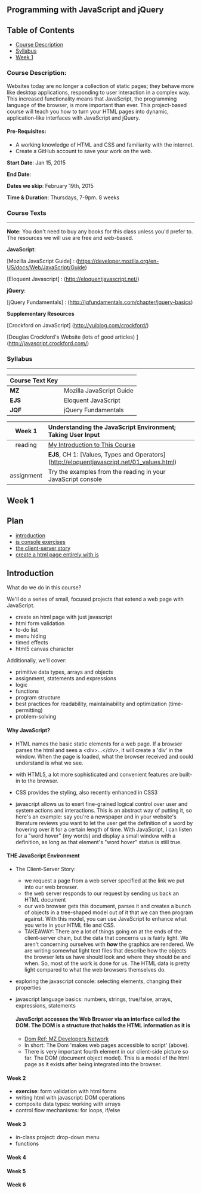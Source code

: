 ## Programming with JavaScript and jQuery

## Table of Contents
+ [Course Description](#course-description)
+ [Syllabus](#syllabus)
+ [Week 1](#week-1)


### Course Description:

Websites today are no longer a collection of static pages; they behave more like desktop applications, responding to user interaction in a complex way. This increased functionality means that JavaScript, the programming language of the browser, is more important than ever. This project-based course will teach you how to turn your HTML pages into dynamic, application-like interfaces with JavaScript and jQuery. 

#### Pre-Requisites:

+ A working knowledge of HTML and CSS and familiarity with the internet. 
+ Create a GitHub account to save your work on the web.  

**Start Date**: Jan 15, 2015

**End Date**: 

**Dates we skip**: February 19th, 2015

**Time & Duration**: Thursdays, 7-9pm. 8 weeks





### Course Texts
***
**Note:** You don't need to buy any books for this class unless you'd prefer to.  The resources we will use are free and web-based.


**JavaScript**: 

[Mozilla JavaScript Guide] : (https://developer.mozilla.org/en-US/docs/Web/JavaScript/Guide)

[Eloquent Javascript] : (http://eloquentjavascript.net/)

**jQuery**:

[jQuery Fundamentals] : (http://jqfundamentals.com/chapter/jquery-basics)

**Supplementary Resources**

[Crockford on JavaScript] (http://yuiblog.com/crockford/)

[Douglas Crockford's Website (lots of good articles) ] (http://javascript.crockford.com/)



### Syllabus
***
| Course Text Key |                  |
| --------------- | :--------------- |
| **MZ**  | Mozilla JavaScript Guide | 
| **EJS** | Eloquent JavaScript      |
| **JQF** | jQuery Fundamentals      |


| Week 1 | Understanding the JavaScript Environment; Taking User Input |
|:-------------:|:-----|
| reading       | [My Introduction to This Course](../blob/master/Introduction.md) |
|               | **EJS**, CH 1: [Values, Types and Operators] (http://eloquentjavascript.net/01_values.html) |
| assignment    | Try the examples from the reading in your JavaScript console |
 
 


## Week 1

## Plan
+ [introduction](#introduction)
+ [js console exercises](#js-console-exercises)
+ [the client-server story](#client-server-story)
+ [create a html page entirely with js](#create-a-html-page-entirely-with-js)


## Introduction

What do we do in this course?

We'll do a series of small, focused projects that extend a web page with JavaScript.  

+ create an html page with just javascript
+ html form validation
+ to-do list
+ menu hiding
+ timed effects
+ html5 canvas character
 
Additionally, we'll cover:

+ primitive data types, arrays and objects
+ assignment, statements and expressions
+ logic
+ functions 
+ program structure
+ best practices for readability, maintainability and optimization (time-permitting)
+ problem-solving

#### Why JavaScript?
  + HTML names the basic static elements for a web page. If a browser parses the html and sees a \<div\>...\</div\>, it will create a 'div' in the window.  When the page is loaded, what the browser received and could understand is what we see.

  + with HTML5, a lot more sophisticated and convenient features are built-in to the browser.
  + CSS provides the styling, also recently enhanced in CSS3
  + javascript allows us to exert fine-grained logical control over user and system actions and interactions. This is an abstract way of putting it, so here's an example:  say you're a newspaper and in your website's literature reviews you want to let the user get the definition of a word by hovering over it for a certain length of time.  With JavaScript, I can listen for a "word hover" (my words) and display a small window with a definition, as long as that element's "word hover" status is still true. 
  
#### THE JavaScript Environment
+ The Client-Server Story: 
    + we request a page from a web server specified at the link we put into our web browser.
    + the web server responds to our request by sending us back an HTML document
    + our web browser gets this document, parses it and creates a bunch of objects in a tree-shaped model out of it that we can then program against. With this model, you can use JavaScript to enhance what you write in your HTML file and CSS.  
    + TAKEAWAY: There are a lot of things going on at the ends of the client-server chain, but the data that concerns us is fairly light.  We aren't concerning ourselves with ***how*** the graphics are rendered.  We are writing somewhat light text files that describe how the objects the browser lets us have should look and where they should be and when.  So, most of the work is done for us. The HTML data is pretty light compared to what the web browsers themselves do.  
+ exploring the javascript console: selecting elements, changing their properties
+ javascript language basics: numbers, strings, true/false, arrays, expressions, statements

  #### JavaScript accesses the Web Browser via an interface called the DOM.  The DOM is a structure that holds the HTML information as it is 
  + [Dom Ref: MZ Developers Network](https://developer.mozilla.org/en-US/docs/Web/API/Document_Object_Model/Introduction)
  + In short: The Dom 'makes web pages accessible to script' (above).
  + There is very important fourth element in our client-side picture so far. The DOM (document object model).  This is a model of the html page as it exists after being integrated into the browser. 
  
  
#### Week 2
+ **exercise**: form validation with html forms
+ writing html with javascript: DOM operations
+ composite data types: working with arrays
+ control flow mechanisms: for loops, if/else



#### Week 3
+ in-class project: drop-down menu
+ functions

#### Week 4
#### Week 5
#### Week 6
